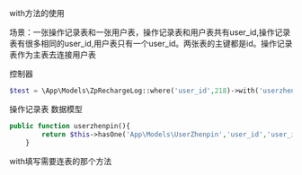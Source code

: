 with方法的使用

场景：一张操作记录表和一张用户表，操作记录表和用户表共有user_id,操作记录表有很多相同的user_id,用户表只有一个user_id。两张表的主键都是id。操作记录表作为主表去连接用户表

控制器

```php
$test = \App\Models\ZpRechargeLog::where('user_id',218)->with('userzhenpin')->get()->toArray();
```

操作记录表 数据模型

```php
public function userzhenpin(){
		return $this->hasOne('App\Models\UserZhenpin','user_id','user_id');
	}
```

with填写需要连表的那个方法